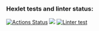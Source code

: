### Hexlet tests and linter status:
[![Actions Status](https://github.com/Dudewanted/python-project-lvl1/workflows/hexlet-check/badge.svg)](https://github.com/Dudewanted/python-project-lvl1/actions)
<a href="https://codeclimate.com/github/codeclimate/codeclimate/maintainability"><img src="https://api.codeclimate.com/v1/badges/a99a88d28ad37a79dbf6/maintainability" /></a>
[![Linter test](https://github.com/Dudewanted/python-project-lvl1/workflows/github-linter/badge.svg)](https://github.com/Dudewanted/python-project-lvl1/workflows/github-linter)
